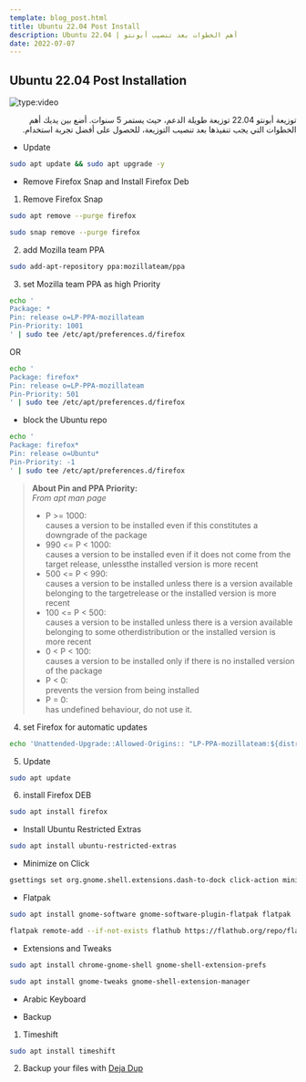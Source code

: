 ```yaml
---
template: blog_post.html
title: Ubuntu 22.04 Post Install
description: Ubuntu 22.04 | أهم الخطوات بعد تنصيب أبونتو
date: 2022-07-07
---
```


## Ubuntu 22.04 Post Installation

![type:video](https://www.youtube.com/embed/7eljgBxLWug)

<div dir="rtl">
توزيعة أبونتو 22.04 توزيعة طويلة الدعم، حيث يستمر 5 سنوات. أضع بين يديك أهم الخطوات التي يجب تنفيذها بعد تنصيب التوزيعة، للحصول على أفضل تجربة استخدام.
</div>

<p hidden>#more</p>

* Update

```bash
sudo apt update && sudo apt upgrade -y
```

* Remove Firefox Snap and Install Firefox Deb

1. Remove Firefox Snap

```sh
sudo apt remove --purge firefox
```
```sh
sudo snap remove --purge firefox
```

2. add Mozilla team PPA

```sh
sudo add-apt-repository ppa:mozillateam/ppa
```

3. set Mozilla team PPA as high Priority

```sh
echo '
Package: *
Pin: release o=LP-PPA-mozillateam
Pin-Priority: 1001
' | sudo tee /etc/apt/preferences.d/firefox
```

OR

```sh
echo '
Package: firefox*
Pin: release o=LP-PPA-mozillateam
Pin-Priority: 501
' | sudo tee /etc/apt/preferences.d/firefox
```

- block the Ubuntu repo

```sh
echo '
Package: firefox*
Pin: release o=Ubuntu*
Pin-Priority: -1
' | sudo tee /etc/apt/preferences.d/firefox
```

> **About Pin and PPA Priority:**  
> *From apt man page*  
> - P >= 1000:  
causes a version to be installed even if this constitutes a downgrade of the package
> - 990 <= P < 1000:  
causes a version to be installed even if it does not come from the target release, unlessthe installed version is more recent
> - 500 <= P < 990:  
causes a version to be installed unless there is a version available belonging to the targetrelease or the installed version is more recent
> - 100 <= P < 500:  
causes a version to be installed unless there is a version available belonging to some otherdistribution or the installed version is more recent
> - 0 < P < 100:  
causes a version to be installed only if there is no installed version of the package
> - P < 0:  
prevents the version from being installed
> - P = 0:  
has undefined behaviour, do not use it.

4. set Firefox for automatic updates
```sh
echo 'Unattended-Upgrade::Allowed-Origins:: "LP-PPA-mozillateam:${distro_codename}";' | sudo tee /etc/apt/apt.conf.d/51unattended-upgrades-firefox
```

5. Update

```sh
sudo apt update
```

6. install Firefox DEB

```bash
sudo apt install firefox
```

* Install Ubuntu Restricted Extras

```bash
sudo apt install ubuntu-restricted-extras
```

* Minimize on Click

```bash
gsettings set org.gnome.shell.extensions.dash-to-dock click-action minimize
```

* Flatpak

```bash
sudo apt install gnome-software gnome-software-plugin-flatpak flatpak
```
```bash
flatpak remote-add --if-not-exists flathub https://flathub.org/repo/flathub.flatpakrepo
```

* Extensions and Tweaks

```bash
sudo apt install chrome-gnome-shell gnome-shell-extension-prefs
```

```bash
sudo apt install gnome-tweaks gnome-shell-extension-manager
```

* Arabic Keyboard

* Backup

1. Timeshift

```bash
sudo apt install timeshift
```

2. Backup your files with [Deja Dup](https://flathub.org/apps/details/org.gnome.DejaDup)
